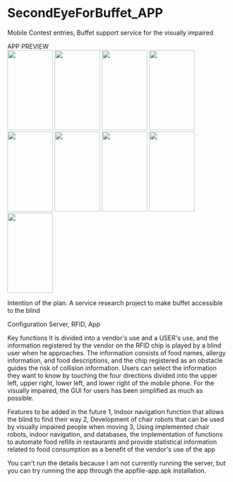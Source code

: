 # SecondEyeForBuffet_APP
 Mobile Contest entries, Buffet support service for the visually impaired

APP PREVIEW
<br>
 <img src="https://github.com/raphy0316/SecondEyeForBuffet/assets/26518769/1c33fa1e-181c-45ef-98da-a8bfd1e52149" width="103" height="181"/>
 <img src="https://github.com/raphy0316/SecondEyeForBuffet/assets/26518769/b623f2ca-2a99-42a8-a4bc-249ed6abe102" width="103" height="181"/>
 <img src="https://github.com/raphy0316/SecondEyeForBuffet/assets/26518769/5061a368-3608-46c8-97e9-693d9bbbb364" width="103" height="181"/>
 <img src="https://github.com/raphy0316/SecondEyeForBuffet/assets/26518769/e4c2dec5-3569-489d-b8be-6cc5a9b481f0" width="103" height="181"/>
 <img src="https://github.com/raphy0316/SecondEyeForBuffet/assets/26518769/8aa2cc20-91cb-4bb3-b4ce-797640482cf7)" width="103" height="181"/>
 <img src="https://github.com/raphy0316/SecondEyeForBuffet/assets/26518769/6cfa0a4c-e0b9-474b-a518-65076629a3c8" width="103" height="181"/>
 <img src="https://github.com/raphy0316/SecondEyeForBuffet/assets/26518769/c8e28734-4331-4cd6-9356-9774ce34c714" width="103" height="181"/>
 <img src="https://github.com/raphy0316/SecondEyeForBuffet/assets/26518769/4266e3bc-a3fc-4f52-801d-cea48c5214b2" width="103" height="181"/>
 <img src="https://github.com/raphy0316/SecondEyeForBuffet/assets/26518769/797c2482-351f-4b06-b659-4c5758c0aa9f" width="103" height="181"/>

Intention of the plan.
A service research project to make buffet accessible to the blind

Configuration
Server, RFID, App

Key functions
It is divided into a vendor's use and a USER's use, and the information registered by the vendor on the RFID chip is played by a blind user when he approaches. The information consists of food names, allergy information, and food descriptions, and the chip registered as an obstacle guides the risk of collision information. Users can select the information they want to know by touching the four directions divided into the upper left, upper right, lower left, and lower right of the mobile phone. For the visually impaired, the GUI for users has been simplified as much as possible.

Features to be added in the future
1, Indoor navigation function that allows the blind to find their way
2, Development of chair robots that can be used by visually impaired people when moving
3, Using implemented chair robots, indoor navigation, and databases, the implementation of functions to automate food refills in restaurants and provide statistical information related to food consumption as a benefit of the vendor's use of the app

You can't run the details because I am not currently running the server, but you can try running the app through the appfile-app.apk installation.
